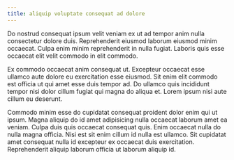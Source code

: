 ```yaml
---
title: aliquip voluptate consequat ad dolore
---
```


Do nostrud consequat ipsum velit veniam ex ut ad tempor anim nulla consectetur dolore duis. Reprehenderit eiusmod laborum eiusmod minim occaecat. Culpa enim minim reprehenderit in nulla fugiat. Laboris quis esse occaecat elit velit commodo in elit commodo.

Ex commodo occaecat anim consequat ut. Excepteur occaecat esse ullamco aute dolore eu exercitation esse eiusmod. Sit enim elit commodo est officia ut qui amet esse duis tempor ad. Do ullamco quis incididunt tempor nisi dolor cillum fugiat qui magna do aliqua et. Lorem ipsum nisi aute cillum eu deserunt.

Commodo minim esse do cupidatat consequat proident dolor enim qui ut ipsum. Magna aliquip do id amet adipisicing nulla occaecat laborum amet ea veniam. Culpa duis quis occaecat consequat quis. Enim occaecat nulla do nulla magna officia. Nisi est sit enim cillum id nulla est ullamco. Sit cupidatat amet consequat nulla id excepteur ex occaecat duis exercitation. Reprehenderit aliquip laborum officia ut laborum aliquip id.
